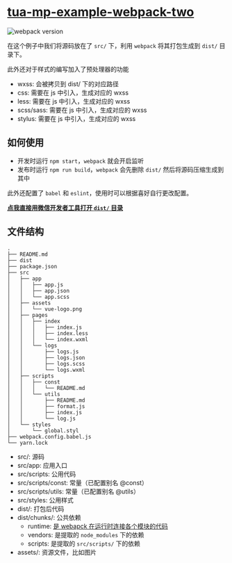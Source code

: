 # [tua-mp-example-webpack-two](https://github.com/tuateam/tua-mp/tree/master/examples/webpack-two)

![webpack version](https://img.shields.io/badge/webpack-%5E4.8.1-green.svg)

在这个例子中我们将源码放在了 `src/` 下，利用 `webpack` 将其打包生成到 `dist/` 目录下。

此外还对于样式的编写加入了预处理器的功能

* wxss: 会被拷贝到 dist/ 下的对应路径
* css: 需要在 js 中引入，生成对应的 wxss
* less: 需要在 js 中引入，生成对应的 wxss
* scss/sass: 需要在 js 中引入，生成对应的 wxss
* stylus: 需要在 js 中引入，生成对应的 wxss

## 如何使用
* 开发时运行 `npm start`，`webpack` 就会开启监听
* 发布时运行 `npm run build`，`webpack` 会先删除 `dist/` 然后将源码压缩生成到其中

此外还配置了 `babel` 和 `eslint`，使用时可以根据喜好自行更改配置。

**[点我直接用微信开发者工具打开 `dist/` 目录](wechatide://minicode/aBYKvtmM6EZJ)**

## 文件结构

```
.
├── README.md
├── dist
├── package.json
├── src
│   ├── app
│   │   ├── app.js
│   │   ├── app.json
│   │   └── app.scss
│   ├── assets
│   │   └── vue-logo.png
│   ├── pages
│   │   ├── index
│   │   │   ├── index.js
│   │   │   ├── index.less
│   │   │   └── index.wxml
│   │   └── logs
│   │       ├── logs.js
│   │       ├── logs.json
│   │       ├── logs.scss
│   │       └── logs.wxml
│   ├── scripts
│   │   ├── const
│   │   │   └── README.md
│   │   └── utils
│   │       ├── README.md
│   │       ├── format.js
│   │       ├── index.js
│   │       └── log.js
│   └── styles
│       └── global.styl
├── webpack.config.babel.js
└── yarn.lock
```

* src/: 源码
* src/app: 应用入口
* src/scripts: 公用代码
* src/scripts/const: 常量（已配置别名 @const）
* src/scripts/utils: 常量（已配置别名 @utils）
* src/styles: 公用样式
* dist/: 打包后代码
* dist/chunks/: 公共依赖
    * runtime: [是 webapck 在运行时连接各个模块的代码](https://doc.webpack-china.org/concepts/manifest/#runtime)
    * vendors: 是提取的 `node_modules` 下的依赖
    * scripts: 是提取的 `src/scripts/` 下的依赖
* assets/: 资源文件，比如图片
